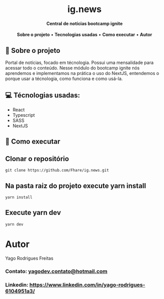 <h1 align='center'>
  ig.news
</h1>

<h4 align='center'>Central de notícias bootcamp ignite</h4>

<p align="center">
  <a><strong>Sobre o projeto</strong></a> •
  <a><strong>Tecnologias usadas</strong></a> •
  <a><strong>Como executar</strong></a> •
  <a><strong>Autor</strong></a>
</p>

## 👥 Sobre o projeto

Portal de notícias, focado em técnologia. Possui uma mensalidade para acessar todo o conteúdo. Nesse módulo do bootcamp ignite nós aprendemos e implementamos na prática
o uso do NextJS, entendemos o porque usar a técnologia, como funciona e como usá-la.

## 💻 Técnologias usadas:

 - React
 - Typescript
 - SASS
 - NextJS

## 🚀 Como executar 

   ## Clonar o repositório 
    git clone https://github.com/Fhare/ig.news.git
    
   ## Na pasta raiz do projeto execute yarn install
    yarn install
    
   ## Execute yarn dev
    yarn dev
  
  
  # Autor
  
  Yago Rodrigues Freitas
  
  ### Contato: yagodev.contato@hotmail.com <br />
  ### Linkedin: https://www.linkedin.com/in/yago-rodrigues-6104951a3/
